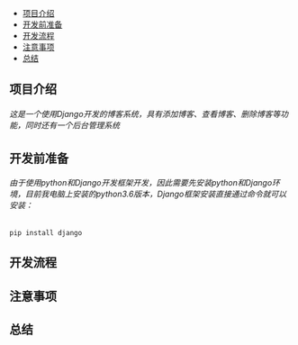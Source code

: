 * [项目介绍](项目介绍)
* [开发前准备](开发前准备)
* [开发流程](开发流程)
* [注意事项](注意事项)
* [总结](总结)


项目介绍
---
###### 这是一个使用Django开发的博客系统，具有添加博客、查看博客、删除博客等功能，同时还有一个后台管理系统

开发前准备
---
###### 由于使用python和Django开发框架开发，因此需要先安装python和Django环境，目前我电脑上安装的python3.6版本，Django框架安装直接通过命令就可以安装：
```
pip install django
```

开发流程
---
注意事项
---
总结
---

